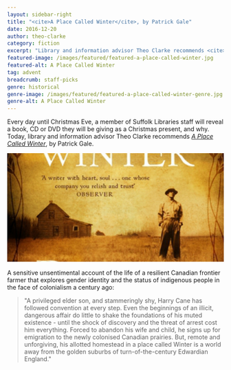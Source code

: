 ```yaml
---
layout: sidebar-right
title: "<cite>A Place Called Winter</cite>, by Patrick Gale"
date: 2016-12-20
author: theo-clarke
category: fiction
excerpt: "Library and information advisor Theo Clarke recommends <cite>A Place Called Winter</cite>, by Patrick Gale."
featured-image: /images/featured/featured-a-place-called-winter.jpg
featured-alt: A Place Called Winter
tag: advent
breadcrumb: staff-picks
genre: historical
genre-image: /images/featured/featured-a-place-called-winter-genre.jpg
genre-alt: A Place Called Winter
---
```


Every day until Christmas Eve, a member of Suffolk Libraries staff will reveal a book, CD or DVD they will be giving as a Christmas present, and why. Today, library and information advisor Theo Clarke recommends <a href="https://suffolk.spydus.co.uk/cgi-bin/spydus.exe/ENQ/OPAC/BIBENQ?BRN=1810899"><cite>A Place Called Winter</cite></a>, by Patrick Gale.

![A Place Called Winter](/images/featured/featured-a-place-called-winter.jpg)

A sensitive unsentimental account of the life of a resilient Canadian frontier farmer that explores gender identity and the status of indigenous people in the face of colonialism a century ago:

> "A privileged elder son, and stammeringly shy, Harry Cane has followed convention at every step. Even the beginnings of an illicit, dangerous affair do little to shake the foundations of his muted existence - until the shock of discovery and the threat of arrest cost him everything. Forced to abandon his wife and child, he signs up for emigration to the newly colonised Canadian prairies. But, remote and unforgiving, his allotted homestead in a place called Winter is a world away from the golden suburbs of turn-of-the-century Edwardian England."
